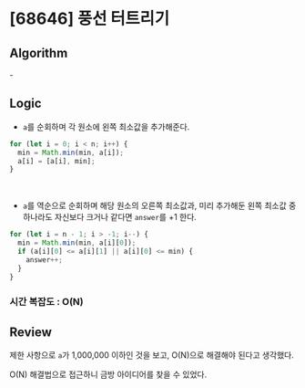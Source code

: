 # [68646] 풍선 터트리기

## Algorithm

\-

## Logic

- `a`를 순회하며 각 원소에 왼쪽 최소값을 추가해준다.

```js
for (let i = 0; i < n; i++) {
  min = Math.min(min, a[i]);
  a[i] = [a[i], min];
}
```

<br />

- `a`를 역순으로 순회하며 해당 원소의 오른쪽 최소값과, 미리 추가해둔 왼쪽 최소값 중 하나라도 자신보다 크거나 같다면 `answer`를 +1 한다.

```js
for (let i = n - 1; i > -1; i--) {
  min = Math.min(min, a[i][0]);
  if (a[i][0] <= a[i][1] || a[i][0] <= min) {
    answer++;
  }
}
```

### 시간 복잡도 : O(N)

## Review

제한 사항으로 `a`가 1,000,000 이하인 것을 보고, O(N)으로 해결해야 된다고 생각했다.

O(N) 해결법으로 접근하니 금방 아이디어를 찾을 수 있었다.
